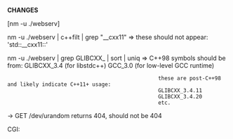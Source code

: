 **CHANGES**

<!-- -> added 414 - URI Too Long
-> added 408 - Request Timeout for Clients, also works if eg. nc localhost 8080 gets CTRL-C'd
-> changed '=' to '+=' for each output message
-> deleted all the printConfig functions
-> changed the statusCodes for closing the connection a little because I did some more research

in the response part:
-> each response now starts with "HTTP/1.1" and the correct statusCode + text (some were hardcoded)
-> second line is the Server + third line has the current time in nginx-format (i think?)
-> added "keep-alive" printing again, found out that nginx actually does print it

idk if you know already, but with this we can check the differences between our webserv and nginx:
diff <(curl -v http://localhost:8080/ > webservOut.txt) <(curl -v http://localhost:80/ > nginxOut.txt)

-> with the comparison I found out that nginx has a new line after each html response so i added that to ours -->

[nm -u ./webserv]

nm -u ./webserv | c++filt | grep "__cxx11" => these should not appear: 'std::__cxx11::'

nm -u ./webserv | grep GLIBCXX_ | sort | uniq =>	C++98 symbols should be from:
													GLIBCXX_3.4 (for libstdc++)
													GCC_3.0 (for low-level GCC runtime)
												
													these are post-C++98 and likely indicate C++11+ usage:
													GLIBCXX_3.4.11
													GLIBCXX_3.4.20
													etc.

<!-- -> change atoi to std::... -->

<!-- -> can we use epoll_create1? -->

<!-- -> if all bind() fail: dont start webserv -->

<!-- -> check error_pages in config (should be >= 400) -->

-> GET /dev/urandom returns 404, should not be 404

<!-- -> GET / for location / without GET in limit_except still returns index.html -->

<!-- -> combine upload_store with location name and root -->

<!-- -> combine error_pages with root -->

<!-- -> add check for index in config to only take 1 file or change it to be abale to use more than one (just dont ignore) -->

<!-- -> open fails because of 403 but sends 500 because it wasnt checked properly
	maybe because of adding to output string instead of setting once and returning (dont continue?) -> 423 tryLockFile save code and check afterwards? -->

<!-- -> if no default_server specified take first one as default -->

<!-- -> check filesize (bytes to be received) before receiving bytes! -->

CGI:

<!-- -> cgi should be run in the correct directory (where the script is located) -->

<!-- -> successful cgi request -> FEHLER -> everything shit [easiest way to handle this would be to set the connection to close if there is an error] -->

<!-- -> path info not working -->

<!-- -> maybe use cgi headers??? would be cool but not a must

-> cgi exit with not 0 should be BAD_GATEWAY and not INTERNAL_SERVER_ERROR -->